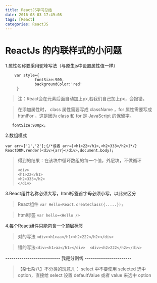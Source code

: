 ```yaml
---
title: ReactJS学习总结
date: 2016-08-03 17:49:08
tags: [React]
categories: ReactJS
---
```


# ReactJs 的内联样式的小问题

1.属性名称要采用驼峰写法（与原生js中设置属性值一样）

```
 	var style={
 	         fontSize:900,
 	         backgroundColor:'red'
     }
```

>注：React会在元素后面自动加上px,若我们自己加上px，会报错。

>在添加属性时， class 属性需要写成 className ，for 属性需要写成 htmlFor ，这是因为 class 和 for 是 JavaScript 的保留字。

```
   fontSize:900px;
```

2.数组模式

```
var arr=['1','2'];{/*或者 arr=[<h1>22</h1>,<h2>333</h2>]*/}
ReactDOM.render(<div>{arr}</div>,document.body);
```
<!-- more -->

> 得到的结果：在该块中循环数组的每一个值，外层块，不做循环
>  ```
> <div>
> <h1>22</h1>
> <h2>333</h2>
> </div>
> ```

3.React组件名称必须大写，html标签首字母必须小写，以此来区分

> React组件 ```var Hello=React.createClass({.....});```  

> html标签 ```var hello=<Hello />```

4.每个React组件只能包含一个顶层标签

>对的写法 ```<div><h1>aa</h1><h2>222</h2></div>```

>错的写法```<div><h1>aa</h1></div>  <div><h2>222</h2></div>```

















--------------------------- 我是分割线 -----------------------

>【杂七杂八】不分类的玩意儿：
select 中不要使用 selected 选中 option，直接给 select 设置 defaultValue 或者 value 来选中 option
